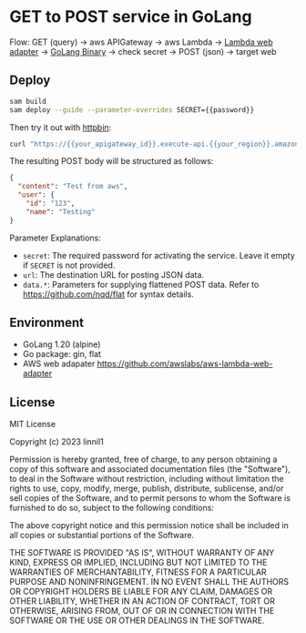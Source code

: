 # GET to POST service in GoLang

Flow: GET (query) -> aws APIGateway -> aws Lambda -> [Lambda web adapter](https://github.com/awslabs/aws-lambda-web-adapter/tree/main) -> [GoLang Binary](./app) -> check secret -> POST (json) -> target web


## Deploy

``` bash
sam build
sam deploy --guide --parameter-overrides SECRET={{password}}
```

Then try it out with [httpbin](https://github.com/postmanlabs/httpbin):

``` bash
curl "https://{{your_apigateway_id}}.execute-api.{{your_region}}.amazonaws.com/get2post?secret={{password}}&url=https://httpbin.org/post&data.content=Test%20from%20aws&data.user.name=Testing&data.user.id=123"
```

The resulting POST body will be structured as follows:
``` json
{
  "content": "Test from aws",
  "user": {
    "id": "123",
    "name": "Testing"
}
```

Parameter Explanations:
* `secret`: The required password for activating the service. Leave it empty if `SECRET` is not provided.
* `url`: The destination URL for posting JSON data.
* `data.*`: Parameters for supplying flattened POST data. Refer to https://github.com/nqd/flat for syntax details.



## Environment
* GoLang 1.20 (alpine)
* Go package: gin, flat
* AWS web adapater https://github.com/awslabs/aws-lambda-web-adapter


## License
MIT License

Copyright (c) 2023 linnil1

Permission is hereby granted, free of charge, to any person obtaining a copy
of this software and associated documentation files (the "Software"), to deal
in the Software without restriction, including without limitation the rights
to use, copy, modify, merge, publish, distribute, sublicense, and/or sell
copies of the Software, and to permit persons to whom the Software is
furnished to do so, subject to the following conditions:

The above copyright notice and this permission notice shall be included in all
copies or substantial portions of the Software.

THE SOFTWARE IS PROVIDED "AS IS", WITHOUT WARRANTY OF ANY KIND, EXPRESS OR
IMPLIED, INCLUDING BUT NOT LIMITED TO THE WARRANTIES OF MERCHANTABILITY,
FITNESS FOR A PARTICULAR PURPOSE AND NONINFRINGEMENT. IN NO EVENT SHALL THE
AUTHORS OR COPYRIGHT HOLDERS BE LIABLE FOR ANY CLAIM, DAMAGES OR OTHER
LIABILITY, WHETHER IN AN ACTION OF CONTRACT, TORT OR OTHERWISE, ARISING FROM,
OUT OF OR IN CONNECTION WITH THE SOFTWARE OR THE USE OR OTHER DEALINGS IN THE
SOFTWARE.
